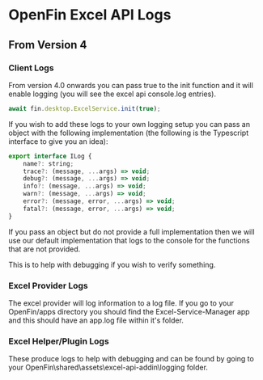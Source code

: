 # OpenFin Excel API Logs

## From Version 4

### Client Logs

From version 4.0 onwards you can pass true to the init function and it will enable logging (you will see the excel api console.log entries). 

```javascript
await fin.desktop.ExcelService.init(true);
```

If you wish to add these logs to your own logging setup you can pass an object with the following implementation (the following is the Typescript interface to give you an idea):

```javascript
export interface ILog {
    name?: string;
    trace?: (message, ...args) => void;
    debug?: (message, ...args) => void;
    info?: (message, ...args) => void;
    warn?: (message, ...args) => void;
    error?: (message, error, ...args) => void;
    fatal?: (message, error, ...args) => void;
}
```
If you pass an object but do not provide a full implementation then we will use our default implementation that logs to the console for the functions that are not provided.

This is to help with debugging if you wish to verify something.

### Excel Provider Logs

The excel provider will log information to a log file. If you go to your OpenFin/apps directory you should find the Excel-Service-Manager app and this should have an app.log file within it's folder.

### Excel Helper/Plugin Logs

These produce logs to help with debugging and can be found by going to your OpenFin\shared\assets\excel-api-addin\logging folder.